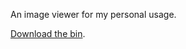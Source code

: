 An image viewer for my personal usage.

[Download the bin](http://ysmood.org/upload/comisor/comisor.zip).
